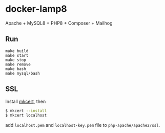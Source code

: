 # docker-lamp8

Apache + MySQL8 + PHP8 + Composer + Mailhog

## Run

```
make build
make start
make stop
make remove
make bash
make mysql/bash
```

## SSL

Install [mkcert](https://github.com/FiloSottile/mkcert), then

```sh
$ mkcert --install
$ mkcert localhost
```

add `localhost.pem` and `localhost-key.pem` file to `php-apache/apache2/ssl`.